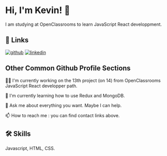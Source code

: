 
# Hi, I'm Kevin! 👋

I am studying at OpenClassrooms to learn JavaScript React developpment.



## 🔗 Links
[![github](https://img.shields.io/badge/github-000?style=for-the-badge&logo=github&logoColor=white)](https://github.com/FischKevin/)
[![linkedin](https://img.shields.io/badge/linkedin-0A66C2?style=for-the-badge&logo=linkedin&logoColor=white)](https://www.linkedin.com/in/kevinfischeriam/)
## Other Common Github Profile Sections
👩‍💻 I'm currently working on the 13th project (on 14) from OpenClassrooms JavaScript React developper path.

🧠 I'm currently learning how to use Redux and MongoDB.

💬 Ask me about everything you want. Maybe I can help.

📫 How to reach me : you can find contact links above.

## 🛠 Skills
Javascript, HTML, CSS.
